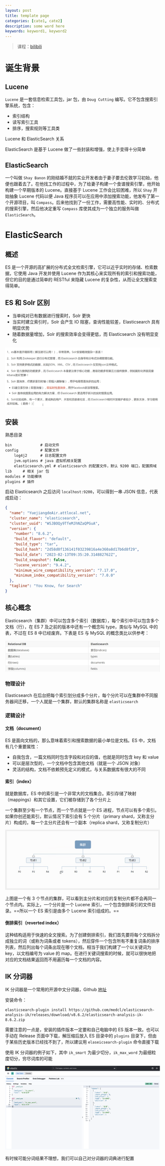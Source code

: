 ```yaml
---
layout: post
title: template page
categories: [cate1, cate2]
description: some word here
keywords: keyword1, keyword2
---
```


> 课程：[bilibili](https://www.bilibili.com/video/BV17a4y1x7zq/?spm_id_from=333.337.search-card.all.click&vd_source=734a4a3d12292363fc3078169ddd7db2)

# 诞生背景

## Lucene

`Lucene` 是一套信息检索工具包，jar 包，由 `Doug Cutting` 编写。它不包含搜索引擎系统，包含：

- 索引结构
- 读写索引工具
- 排序，搜索规则等工具类

Lucene 和 ElasticSearch 关系

ElasticSearch 是基于 Lucene 做了一些封装和增强，使上手变得十分简单

## ElasticSearch

一个叫做 `Shay Banon` 的刚结婚不就的实业开发者由于妻子要去伦敦学习初始，他便也跟着去了。在他找工作的过程中，为了给妻子构建一个食谱搜索引擎，他开始构建一个早期版本的 Lucene。直接基于 Lucene 工作会比较困难，所以 `Shay` 开始抽象 Lucene 代码以便 Java 程序员可以在应用中添加搜索功能，他发布了第一个开源项目，叫 `Compass`。后来他找到了一份工作，需要高性能、实时的、分布式的搜索引擎，然后他决定重写 `Compass` 库使其成为一个独立的服务叫做 `ElasticSearch`。

# ElasticSearch

## 概述

ES 是一个开源的高扩展的分布式全文检索引擎，它可以近乎实时的存储、检索数据，它使用 Java 开发并使用 Lucene 作为其核心来实现所有的索引和搜索功能，但它的目的是通过简单的 RESTful 来隐藏 Lucene 的复杂性，从而让全文搜索变得简单。

## ES 和 Solr 区别

- 当单纯对已有数据进行搜索时，Solr 更快
- 当实时建立索引时，Solr 会产生 IO 阻塞，查询性能较差，Elasticsearch 具有明显优势
- 随着数据量增加，Solr 的搜索效率会变得更低，而 Elasticsearch 没有明显变化

![](images/blog/../../../images/blog/elasticsearch/es-vs-solr.png)

## 安装

熟悉目录

```shell
bin             # 启动文件
config          # 配置文件
    log4j2      # 日志配置文件
    jvm.options # java 虚拟机相关配置
    elasticsearch.yml # elasticsearch 的配置文件，默认 9200 端口，配置跨域
lib     # 相关 jar 包
modules # 功能模块
plugins # 插件
```

启动 Elasticsearch 之后访问 `localhost:9200`，可以得到一串 JSON 信息，代表成启动：

```json
{
  "name": "YuejiangdeAir.attlocal.net",
  "cluster_name": "elasticsearch",
  "cluster_uuid": "WSJBOQy9TfeMJhNZaQPGuA",
  "version": {
    "number": "8.6.2",
    "build_flavor": "default",
    "build_type": "tar",
    "build_hash": "2d58d0f136141f03239816a4e360a8d17b6d8f29",
    "build_date": "2023-02-13T09:35:20.314882762Z",
    "build_snapshot": false,
    "lucene_version": "9.4.2",
    "minimum_wire_compatibility_version": "7.17.0",
    "minimum_index_compatibility_version": "7.0.0"
  },
  "tagline": "You Know, for Search"
}
```

## 核心概念

Elasticsearch（集群）中可以包含多个索引（数据库），每个索引中可以包含多个文档（行），在 ES 7 及之前的版本中还有一个概念叫 type，类似与 MySQL 中的表，不过在 ES 8 中已经废弃。下表是 ES 与 MySQL 的概念类比以供参考：

![](images/../../images/blog/elasticsearch/compare-with-mysql.png)

### 物理设计

Elasticsearch 在后台把每个索引划分成多个分片，每个分片可以在集群中不同服务器间迁移，一个人就是一个集群，默认的集群名称是 `elasticsearch`

### 逻辑设计

#### 文档（document）

ES 是面向文档的，那么意味着索引和搜索数据的最小单位是文档。ES 中，文档有几个重要属性：

- 自我包含，一篇文档同时包含字段和对应的值，也就是同时包含 key 和 value
- 可以是层次型的，一个文档中包含其他文档（就是一个 JSON 对象）
- 灵活的结构，文档不依赖预先定义的模式，与关系数据库有很大的不同

#### 索引（index）

就是数据库，ES 中的索引是一个非常大的文档集合。索引存储了映射（mappings）和其它设置，它们被存储到了各个分片上

一个集群至少有一个节点，而一个节点就是一个 ES 进程，节点可以有多个索引。如果你创还能索引，默认情况下索引会有 5 个分片（primary shard，又称主分片）构成的，每一个主分片还会有一个副本（replica shard，又称复制分片）

![](images/../../images/blog/elasticsearch/physical-shard.png)

上图是一个有 3 个节点的集群，可以看到主分片和对应的复制分片都不会再同一个节点内。实际上，一个分片是一个 Lucene 索引，一个包含倒排索引的文件目录。==所以一个 ES 索引是由多个 Lucene 索引组成的。==

#### 倒排索引（reverted index）

这种结构适用于快速的全文搜索。为了创建倒排索引，我们首先要将每个文档拆分成独立的词（或称为词条或者 tokens），然后穿件一个包含所有不重复词条的排序列表，然后列出每个词条出现在哪个文档，相当于我们构建了一个以关键词为 key，以文档编号为 value 的 map。在进行关键词搜索的时候，就可以很快地把对应的文档结果返回而不用遍历每一个文档的内容。

## IK 分词器

IK 分词器是一个常用的开源中文分词器，Github [地址](https://github.com/medcl/elasticsearch-analysis-ik)

安装命令：

```shell
elasticsearch-plugin install https://github.com/medcl/elasticsearch-analysis-ik/releases/download/v8.6.2/elasticsearch-analysis-ik-8.6.2.zip
```

需要注意的一点是，安装的插件版本一定要和自己电脑中的 ES 版本一致。也可以手动在 Release 页面中下载，解压缩后放入 ES 目录中的 `plugins` 目录下，但由于某些历史版本已经找不到了，所以建议用 `elaseicsearch-plugin` 命令直接下载

使用 IK 分词器的例子如下，其中 `ik_smart` 为最少切分，`ik_max_word` 为最细粒度切分，穷尽词库的可能

![](images/../../images/blog/elasticsearch/ik-example.png)

有时候可能分词结果不理想，我们可以自己对分词器的词典进行配置
